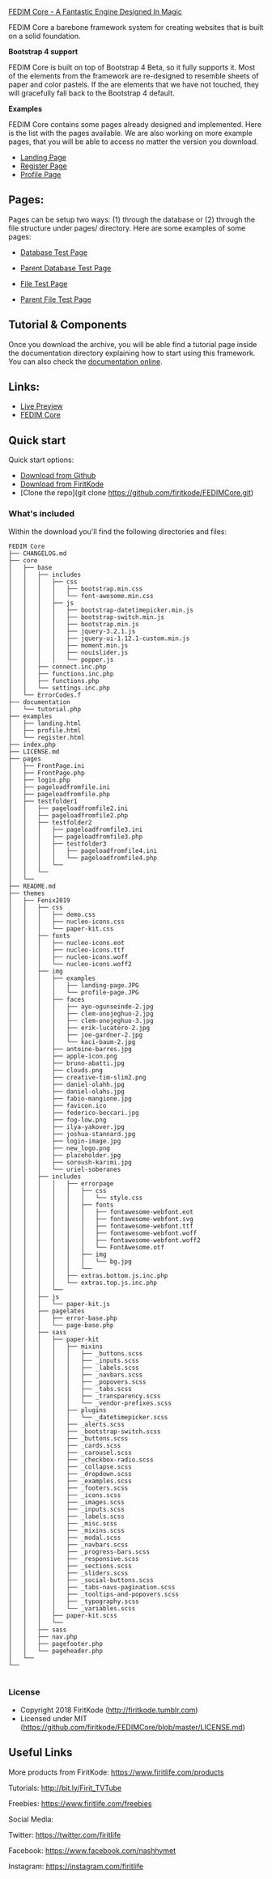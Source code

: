 [FEDIM Core - A Fantastic Engine Designed In Magic](https://www.firitlife.com/products/FEDIMCore) 

FEDIM Core a barebone framework system for creating websites that is built on a solid foundation.

**Bootstrap 4 support**

FEDIM Core is built on top of Bootstrap 4 Beta, so it fully supports it. Most of the elements from the framework are re-designed to resemble sheets of paper and color pastels. If the are elements that we have not touched, they will gracefully fall back to the Bootstrap 4 default.

**Examples**

FEDIM Core contains some pages already designed and implemented. Here is the list with the pages available. We are also working on more example pages, that you will be able to access no matter the version you download.


- [Landing Page](https://www.firitlife.com/products/FEDIMCore/examples/landing.html)
- [Register Page](https://www.firitlife.com/products/FEDIMCore/examples/register.html)
- [Profile Page](https://www.firitlife.com/products/FEDIMCore/examples/profile.html)

## Pages:
Pages can be setup two ways: (1) through the database or (2) through the file structure under pages/ directory. Here are some examples of some pages:

- [Database Test Page](https://www.firitlife.com/products/FEDIMCore/databasepage)
- [Parent Database Test Page](https://www.firitlife.com/products/FEDIMCore/dbtestfolder1/parentdatabasepage)


- [File Test Page](https://www.firitlife.com/products/FEDIMCore/filetestpage)
- [Parent File Test Page](https://www.firitlife.com/products/FEDIMCore/testfolder1/filetestpage)

## Tutorial & Components

Once you download the archive, you will be able find a tutorial page inside the documentation directory explaining how to start using this framework. You can also check the [documentation online](https://www.firitlife.com/products/FEDIMCore/documentation/tutorial.php).

## Links:

+ [Live Preview](https://www.firitlife.com/products/FEDIMCore)
+ [FEDIM Core](https://www.firitlife.com/products/FEDIMCore/presentation.html)

## Quick start

Quick start options:

- [Download from Github](https://github.com/firitkode/FEDIMCore.git)
- [Download from FiritKode](https://www.firitlife.com/products/FEDIMCore/Download)
- [Clone the repo](git clone https://github.com/firitkode/FEDIMCore.git)


### What's included

Within the download you'll find the following directories and files:

```
FEDIM Core
├── CHANGELOG.md
├── core
│   ├── base
│   │   ├── includes
│   │   │   ├── css
│   │   │   │   ├── bootstrap.min.css
│   │   │   │   └── font-awesome.min.css
│   │   │   ├── js
│   │   │   │   ├── bootstrap-datetimepicker.min.js
│   │   │   │   ├── bootstrap-switch.min.js
│   │   │   │   ├── bootstrap.min.js
│   │   │   │   ├── jquery-3.2.1.js
│   │   │   │   ├── jquery-ui-1.12.1-custom.min.js
│   │   │   │   ├── moment.min.js
│   │   │   │   ├── nouislider.js
│   │   │   │   └── popper.js
│   │   ├── connect.inc.php
│   │   ├── functions.inc.php
│   │   ├── functions.php 
│   │   └── settings.inc.php
│   └── ErrorCodes.f
├── documentation
│   └── tutorial.php
├── examples
│   ├── landing.html
│   ├── profile.html
│   └── register.html
├── index.php
├── LICENSE.md
├── pages
│   ├── FrontPage.ini
│   ├── FrontPage.php
│   ├── login.php
│   ├── pageloadfromfile.ini
│   ├── pageloadfromfile.php
│   ├── testfolder1
│   │   ├── pageloadfromfile2.ini
│   │   ├── pageloadfromfile2.php
│   │   ├── testfolder2
│   │   │   ├── pageloadfromfile3.ini
│   │   │   ├── pageloadfromfile3.php
│   │   │   ├── testfolder3
│   │   │   │   ├── pageloadfromfile4.ini
│   │   │   │   └── pageloadfromfile4.php
│   │   │   └──
│   │   └──
│   └──
├── README.md
├── themes
│   ├── Fenix2019
│   │   ├── css
│   │   │   ├── demo.css
│   │   │   ├── nucleo-icons.css 
│   │   │   └── paper-kit.css
│   │   ├── fonts
│   │   │   ├── nucleo-icons.eot
│   │   │   ├── nucleo-icons.ttf
│   │   │   ├── nucleo-icons.woff
│   │   │   └── nucleo-icons.woff2
│   │   ├── img
│   │   │   ├── examples
│   │   │   │   ├── landing-page.JPG
│   │   │   │   └── profile-page.JPG
│   │   │   ├── faces
│   │   │   │   ├── ayo-ogunseinde-2.jpg
│   │   │   │   ├── clem-onojeghuo-2.jpg
│   │   │   │   ├── clem-onojeghuo-3.jpg
│   │   │   │   ├── erik-lucatero-2.jpg
│   │   │   │   ├── joe-gardner-2.jpg
│   │   │   │   └── kaci-baum-2.jpg
│   │   │   ├── antoine-barres.jpg
│   │   │   ├── apple-icon.png
│   │   │   ├── bruno-abatti.jpg
│   │   │   ├── clouds.png
│   │   │   ├── creative-tim-slim2.png
│   │   │   ├── daniel-olahh.jpg
│   │   │   ├── daniel-olahs.jpg
│   │   │   ├── fabio-mangione.jpg
│   │   │   ├── favicon.ico
│   │   │   ├── federico-beccari.jpg
│   │   │   ├── fog-low.png
│   │   │   ├── ilya-yakover.jpg
│   │   │   ├── joshua-stannard.jpg
│   │   │   ├── login-image.jpg
│   │   │   ├── new_logo.png
│   │   │   ├── placeholder.jpg
│   │   │   ├── soroush-karimi.jpg
│   │   │   └── uriel-soberanes
│   │   ├── includes
│   │   │   │   ├── errorpage
│   │   │   │   │   ├── css
│   │   │   │   │   │   └── style.css
│   │   │   │   │   ├── fonts
│   │   │   │   │   │   ├── fontawesome-webfont.eot
│   │   │   │   │   │   ├── fontawesome-webfont.svg
│   │   │   │   │   │   ├── fontawesome-webfont.ttf
│   │   │   │   │   │   ├── fontawesome-webfont.woff
│   │   │   │   │   │   ├── fontawesome-webfont.woff2
│   │   │   │   │   │   └── FontAwesome.otf
│   │   │   │   │   ├── img
│   │   │   │   │   │   └── bg.jpg  
│   │   │   │   │   └──
│   │   │   │   ├── extras.bottom.js.inc.php
│   │   │   │   └── extras.top.js.inc.php
│   │   │   └──
│   │   ├── js
│   │   │   └── paper-kit.js
│   │   ├── pagelates
│   │   │   ├── error-base.php
│   │   │   └── page-base.php
│   │   ├── sass
│   │   │   ├── paper-kit
│   │   │   │   ├── mixins
│   │   │   │   │   ├── _buttons.scss
│   │   │   │   │   ├── _inputs.scss
│   │   │   │   │   ├── _labels.scss
│   │   │   │   │   ├── _navbars.scss
│   │   │   │   │   ├── _popovers.scss
│   │   │   │   │   ├── _tabs.scss
│   │   │   │   │   ├── _transparency.scss
│   │   │   │   │   └── _vendor-prefixes.scss
│   │   │   │   ├── plugins
│   │   │   │   │   └── _datetimepicker.scss
│   │   │   │   ├── _alerts.scss
│   │   │   │   ├── _bootstrap-switch.scss
│   │   │   │   ├── _buttons.scss
│   │   │   │   ├── _cards.scss
│   │   │   │   ├── _carousel.scss
│   │   │   │   ├── _checkbox-radio.scss
│   │   │   │   ├── _collapse.scss
│   │   │   │   ├── _dropdown.scss
│   │   │   │   ├── _examples.scss
│   │   │   │   ├── _footers.scss
│   │   │   │   ├── _icons.scss
│   │   │   │   ├── _images.scss
│   │   │   │   ├── _inputs.scss
│   │   │   │   ├── _labels.scss
│   │   │   │   ├── _misc.scss
│   │   │   │   ├── _mixins.scss
│   │   │   │   ├── _modal.scss
│   │   │   │   ├── _navbars.scss
│   │   │   │   ├── _progress-bars.scss
│   │   │   │   ├── _responsive.scss
│   │   │   │   ├── _sections.scss
│   │   │   │   ├── _sliders.scss
│   │   │   │   ├── _social-buttons.scss
│   │   │   │   ├── _tabs-navs-pagination.scss
│   │   │   │   ├── _tooltips-and-popovers.scss
│   │   │   │   ├── _typography.scss
│   │   │   │   └── _variables.scss
│   │   │   ├── paper-kit.scss
│   │   │   └──
│   │   ├── sass
│   │   ├── nav.php 
│   │   ├── pagefooter.php
│   │   └── pageheader.php
│   └──
└── 


```

### License

- Copyright 2018 FiritKode (http://firitkode.tumblr.com)
- Licensed under MIT (https://github.com/firitkode/FEDIMCore/blob/master/LICENSE.md)


## Useful Links

More products from FiritKode: <https://www.firitlife.com/products>

Tutorials: <http://bit.ly/Firit_TVTube>

Freebies: <https://www.firitlife.com/freebies>

Social Media:

Twitter: <https://twitter.com/firitlife>

Facebook: <https://www.facebook.com/nashhymet>

Instagram: <https://instagram.com/firitlife>

[CHANGELOG]: ./CHANGELOG.md
[LICENSE]: ./LICENSE.md
[version-badge]: https://img.shields.io/badge/version-2.1.0-blue.svg
[license-badge]: https://img.shields.io/badge/license-MIT-blue.svg
